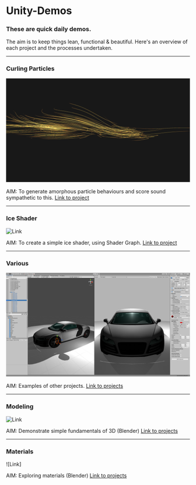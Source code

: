 # Unity-Demos

### These are quick daily demos. 
The aim is to keep things lean, functional & beautiful. Here's an overview of each project and the processes undertaken.

---

### Curling Particles 

![Link](Particles_Curl_02/Screenshots/00_Screenshot_Par-Cur_2020-10-29.png)

AIM: To generate amorphous particle behaviours and score sound sympathetic to this. [Link to project](https://github.com/RichieWallett/Unity-Demos/tree/main/Particles_Curl_02)

---

### Ice Shader

![Link](Ice_Shader_01/Recordings/image_001_0001.png)

AIM: To create a simple ice shader, using Shader Graph.
[Link to project](https://github.com/RichieWallett/Unity-Demos/tree/main/Ice_Shader_01)

---

### Various

![Link](https://github.com/RichieWallett/Unity-Demos/blob/main/Various/Screenshots/Unity_R8_Test_00.png)

AIM: Examples of other projects. [Link to projects](https://github.com/RichieWallett/Unity-Demos/tree/main/Various)

---

### Modeling

![Link](https://github.com/RichieWallett/Unity-Demos/blob/main/Doughnut/Renders/Screenshots/06_Screenshot_Dou_2020-11-14.png)

AIM: Demonstrate simple fundamentals of 3D (Blender) [Link to projects](https://github.com/RichieWallett/Unity-Demos/tree/main/Doughnut)

---

### Materials

![Link]

AIM: Exploring materials (Blender) [Link to projects](https://github.com/RichieWallett/Unity-Demos/tree/main/Coffeecup)

